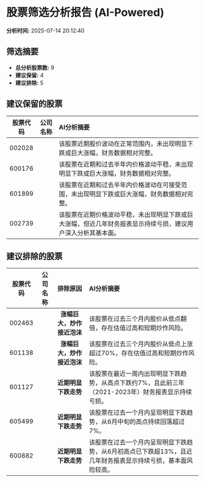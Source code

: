 # 股票筛选分析报告 (AI-Powered)

**分析时间:** 2025-07-14 20:12:40

## 筛选摘要

- **总分析股票数:** 9
- **建议保留:** 4
- **建议排除:** 5

## 建议保留的股票

| 股票代码 | 公司名称 | AI分析摘要 |
|:---:|:---:|:---|
| 002028 |  | 该股票近期股价波动在正常范围内，未出现明显下跌或巨大涨幅，财务数据相对完整。 |
| 600176 |  | 该股票在近期和过去半年内价格波动平稳，未出现明显下跌或巨大涨幅，财务数据相对完整。 |
| 601899 |  | 该股票在近期和过去半年内价格波动在可接受范围，未出现明显下跌或巨大涨幅，财务数据相对完整。 |
| 002739 |  | 该股票在近期价格波动平稳，未出现明显下跌或巨大涨幅，但近几年财务报表显示持续亏损，建议用户深入分析其基本面。 |

## 建议排除的股票

| 股票代码 | 公司名称 | 排除原因 | AI分析摘要 |
|:---:|:---:|:---:|:---|
| 002463 |  | **涨幅巨大，炒作接近泡沫** | 该股票在过去三个月内股价从低点翻倍，存在估值过高和短期炒作风险。 |
| 601138 |  | **涨幅巨大，炒作接近泡沫** | 该股票在过去三个月内股价从低点上涨超过70%，存在估值过高和短期炒作风险。 |
| 601127 |  | **近期明显下跌走势** | 该股票在最近一周内出现明显下跌趋势，从高点下跌约7%，且此前三年（2021-2023年）财务报表显示持续亏损。 |
| 605499 |  | **近期明显下跌走势** | 该股票在过去一个月内呈现明显下跌趋势，从6月中旬的高点持续回落超过7%。 |
| 600882 |  | **近期明显下跌走势** | 该股票在过去一个月内呈现明显下跌趋势，从6月初高点已下跌超13%，且近几年财务报表显示持续亏损，基本面风险较高。 |
